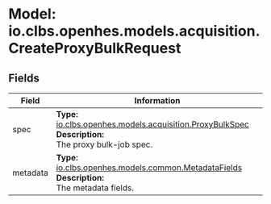 # Model: io.clbs.openhes.models.acquisition.CreateProxyBulkRequest

## Fields

| Field | Information |
| --- | --- |
| spec | <b>Type:</b> [io.clbs.openhes.models.acquisition.ProxyBulkSpec](model-io-clbs-openhes-models-acquisition-proxybulkspec.md)<br><b>Description:</b><br>The proxy bulk-job spec. |
| metadata | <b>Type:</b> [io.clbs.openhes.models.common.MetadataFields](model-io-clbs-openhes-models-common-metadatafields.md)<br><b>Description:</b><br>The metadata fields. |

